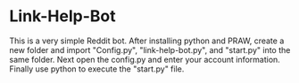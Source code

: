 # Link-Help-Bot
This is a very simple Reddit bot. After installing python and PRAW, create a new folder and import "Config.py", 
"link-help-bot.py", and "start.py" into the same folder. Next open the config.py and enter your account information. Finally use python to execute the "start.py" file. 
